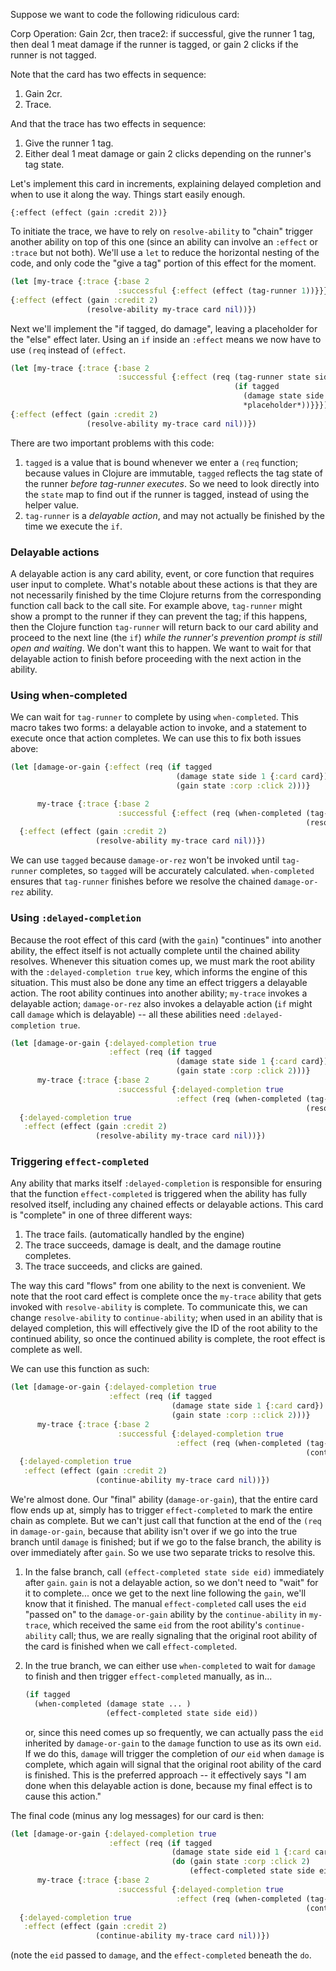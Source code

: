 Suppose we want to code the following ridiculous card:

Corp Operation: Gain 2cr, then trace2: if successful, give the runner 1 tag, then deal 1 meat damage if the runner is tagged, or gain 2 clicks if the runner is not tagged. 

Note that the card has two effects in sequence:

1. Gain 2cr.
2. Trace.

And that the trace has two effects in sequence:

1. Give the runner 1 tag.
2. Either deal 1 meat damage or gain 2 clicks depending on the runner's tag state.

Let's implement this card in increments, explaining delayed completion and when to use it along the way. Things start easily enough.

```
{:effect (effect (gain :credit 2))}
```

To initiate the trace, we have to rely on `resolve-ability` to "chain" trigger another ability on top of this one (since an ability can involve an `:effect` or `:trace` but not both). We'll use a `let` to reduce the horizontal nesting of the code, and only code the "give a tag" portion of this effect for the moment.

```clojure
(let [my-trace {:trace {:base 2
                        :successful {:effect (effect (tag-runner 1))}}}]
{:effect (effect (gain :credit 2)
                 (resolve-ability my-trace card nil))})
```

Next we'll implement the "if tagged, do damage", leaving a placeholder for the "else" effect later. Using an `if` inside an `:effect` means we now have to use `(req` instead of `(effect`.

```clojure
(let [my-trace {:trace {:base 2
                        :successful {:effect (req (tag-runner state side 1)
                                                  (if tagged
                                                    (damage state side 1 {:card card})
                                                    *placeholder*))}}}]
{:effect (effect (gain :credit 2)
                 (resolve-ability my-trace card nil))})
```

There are two important problems with this code:

1. `tagged` is a value that is bound whenever we enter a `(req` function; because values in Clojure are immutable, `tagged` reflects the tag state of the runner _before tag-runner executes_. So we need to look directly into the `state` map to find out if the runner is tagged, instead of using the helper value.
2. `tag-runner` is a _delayable action_, and may not actually be finished by the time we execute the `if`.

### Delayable actions

A delayable action is any card ability, event, or core function that requires user input to complete. What's notable about these actions is that they are not necessarily finished by the time Clojure returns from the corresponding function call back to the call site. For example above, `tag-runner` might show a prompt to the runner if they can prevent the tag; if this happens, then the Clojure function `tag-runner` will return back to our card ability and proceed to the next line (the `if`) _while the runner's prevention prompt is still open and waiting_. We don't want this to happen. We want to wait for that delayable action to finish before proceeding with the next action in the ability.

### Using when-completed

We can wait for `tag-runner` to complete by using `when-completed`. This macro takes two forms: a delayable action to invoke, and a statement to execute once that action completes. We can use this to fix both issues above:

```clojure
(let [damage-or-gain {:effect (req (if tagged
                                     (damage state side 1 {:card card})
                                     (gain state :corp :click 2)))}

      my-trace {:trace {:base 2
                        :successful {:effect (req (when-completed (tag-runner state side 1)
                                                                  (resolve-ability state side damage-or-gain card nil)))}}}]
  {:effect (effect (gain :credit 2)
                   (resolve-ability my-trace card nil))})
```

We can use `tagged` because `damage-or-rez` won't be invoked until `tag-runner` completes, so `tagged` will be accurately calculated. `when-completed` ensures that `tag-runner` finishes before we resolve the chained `damage-or-rez` ability.

### Using `:delayed-completion`

Because the root effect of this card (with the `gain`) "continues" into another ability, the effect itself is not actually complete until the chained ability resolves. Whenever this situation comes up, we must mark the root ability with the `:delayed-completion true` key, which informs the engine of this situation. This must also be done any time an effect triggers a delayable action. The root ability continues into another ability; `my-trace` invokes a delayable action; `damage-or-rez` also invokes a delayable action (`if` might call `damage` which is delayable) -- all these abilities need `:delayed-completion true`.

```clojure
(let [damage-or-gain {:delayed-completion true
                      :effect (req (if tagged
                                     (damage state side 1 {:card card})
                                     (gain state :corp :click 2)))}
      my-trace {:trace {:base 2
                        :successful {:delayed-completion true
                                     :effect (req (when-completed (tag-runner state side 1)
                                                                  (resolve-ability state side damage-or-gain card nil)))}}}]
  {:delayed-completion true
   :effect (effect (gain :credit 2)
                   (resolve-ability my-trace card nil))})
```

### Triggering `effect-completed`

Any ability that marks itself `:delayed-completion` is responsible for ensuring that the function `effect-completed` is triggered when the ability has fully resolved itself, including any chained effects or delayable actions. This card is "complete" in one of three different ways:

1. The trace fails. (automatically handled by the engine)
2. The trace succeeds, damage is dealt, and the damage routine completes.
3. The trace succeeds, and clicks are gained.

The way this card "flows" from one ability to the next is convenient. We note that the root card effect is complete once the `my-trace` ability that gets invoked with `resolve-ability` is complete. To communicate this, we can change `resolve-ability` to `continue-ability`; when used in an ability that is delayed completion, this will effectively give the ID of the root ability to the continued ability, so once the continued ability is complete, the root effect is complete as well. 

We can use this function as such:

```clojure
(let [damage-or-gain {:delayed-completion true
                      :effect (req (if tagged
                                    (damage state side 1 {:card card})
                                    (gain state :corp ::click 2)))}
      my-trace {:trace {:base 2
                        :successful {:delayed-completion true
                                     :effect (req (when-completed (tag-runner state side 1)
                                                                  (continue-ability state side damage-or-gain card nil)))}}}]
  {:delayed-completion true
   :effect (effect (gain :credit 2)
                   (continue-ability my-trace card nil))})
```

We're almost done. Our "final" ability (`damage-or-gain`), that the entire card flow ends up at, simply has to trigger `effect-completed` to mark the entire chain as complete. But we can't just call that function at the end of the `(req` in `damage-or-gain`, because that ability isn't over if we go into the true branch until `damage` is finished; but if we go to the false branch, the ability is over immediately after `gain`. So we use two separate tricks to resolve this.

1. In the false branch, call `(effect-completed state side eid)` immediately after `gain`. `gain` is not a delayable action, so we don't need to "wait" for it to complete... once we get to the next line following the `gain`, we'll know that it finished. The manual `effect-completed` call uses the `eid` "passed on" to the `damage-or-gain` ability by the `continue-ability` in `my-trace`, which received the same `eid` from the root ability's `continue-ability` call; thus, we are really signaling that the original root ability of the card is finished when we call `effect-completed`.

2. In the true branch, we can either use `when-completed` to wait for `damage` to finish and then trigger `effect-completed` manually, as in...

    ```clojure
    (if tagged
      (when-completed (damage state ... )
                      (effect-completed state side eid))
    ```

    or, since this need comes up so frequently, we can actually pass the `eid` inherited by `damage-or-gain` to the `damage` function to use as its own `eid`. If we do this, `damage` will trigger the completion of _our_ `eid` when `damage` is complete, which again will signal that the original root ability of the card is finished. This is the preferred approach -- it effectively says "I am done when this delayable action is done, because my final effect is to cause this action."

The final code (minus any log messages) for our card is then:

```clojure
(let [damage-or-gain {:delayed-completion true
                      :effect (req (if tagged
                                    (damage state side eid 1 {:card card})
                                    (do (gain state :corp :click 2)
                                        (effect-completed state side eid))))}
      my-trace {:trace {:base 2
                        :successful {:delayed-completion true
                                     :effect (req (when-completed (tag-runner state side 1)
                                                                  (continue-ability state side damage-or-gain card nil)))}}}]
  {:delayed-completion true
   :effect (effect (gain :credit 2)
                   (continue-ability my-trace card nil))})
```

(note the `eid` passed to `damage`, and the `effect-completed` beneath the `do`.